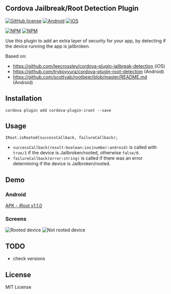 ## Cordova Jailbreak/Root Detection Plugin

[![GitHub license](https://img.shields.io/badge/license-MIT-blue.svg)](https://raw.githubusercontent.com/WuglyakBolgoink/cordova-plugin-iroot/master/LICENSE)
[![Android](https://img.shields.io/badge/android-success-green.svg)](https://shields.io)
[![iOS](https://img.shields.io/badge/iOS-success-green.svg)](https://shields.io)

[![NPM](https://nodei.co/npm/cordova-plugin-iroot.png?stars=true)](https://nodei.co/npm/cordova-plugin-iroot/)
[![NPM](https://nodei.co/npm-dl/cordova-plugin-iroot.png?months=1)](https://nodei.co/npm-dl/cordova-plugin-iroot.png?months=1)




Use this plugin to add an extra layer of security for your app, by detecting if the device running the app is jailbroken.

Based on:

- https://github.com/leecrossley/cordova-plugin-jailbreak-detection (iOS)
- https://github.com/trykovyura/cordova-plugin-root-detection (Android)
- https://github.com/scottyab/rootbeer/blob/master/README.md (Android)

## Installation

```
cordova plugin add cordova-plugin-iroot --save
```

## Usage

```
IRoot.isRooted(successCallback, failureCallback);
```

- `successCallback(result:boolean:ios|number:android)` is called with `true/1` if the device is Jailbroken/rooted, otherwise `false/0`.
- `failureCallback(error:string)` is called if there was an error determining if the device is Jailbroken/rooted.


## Demo

### Android

[APK - iRoot v1.1.0](https://github.com/WuglyakBolgoink/cordova-plugin-iroot/raw/master/demo/android/iRoot_v1_1_0.apk)


### Screens

![Rooted device](https://github.com/WuglyakBolgoink/cordova-plugin-iroot/raw/master/demo/images/rooted.png "Rooted device")
![Not rooted device](https://github.com/WuglyakBolgoink/cordova-plugin-iroot/raw/master/demo/images/notrooted.png "Not rooted device")

## TODO

- check versions


## License

MIT License
